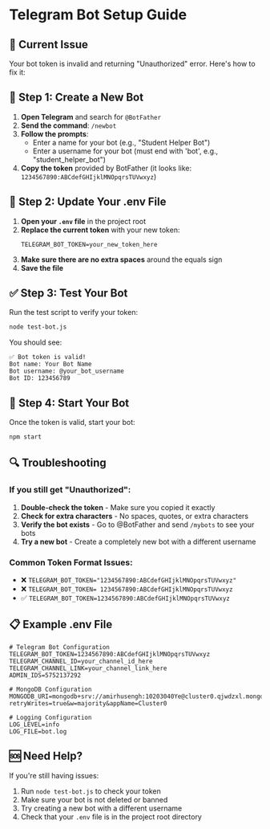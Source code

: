 # Telegram Bot Setup Guide

## 🔧 Current Issue
Your bot token is invalid and returning "Unauthorized" error. Here's how to fix it:

## 📱 Step 1: Create a New Bot

1. **Open Telegram** and search for `@BotFather`
2. **Send the command**: `/newbot`
3. **Follow the prompts**:
   - Enter a name for your bot (e.g., "Student Helper Bot")
   - Enter a username for your bot (must end with 'bot', e.g., "student_helper_bot")
4. **Copy the token** provided by BotFather (it looks like: `1234567890:ABCdefGHIjklMNOpqrsTUVwxyz`)

## 🔑 Step 2: Update Your .env File

1. **Open your `.env` file** in the project root
2. **Replace the current token** with your new token:
   ```
   TELEGRAM_BOT_TOKEN=your_new_token_here
   ```
3. **Make sure there are no extra spaces** around the equals sign
4. **Save the file**

## ✅ Step 3: Test Your Bot

Run the test script to verify your token:
```bash
node test-bot.js
```

You should see:
```
✅ Bot token is valid!
Bot name: Your Bot Name
Bot username: @your_bot_username
Bot ID: 123456789
```

## 🚀 Step 4: Start Your Bot

Once the token is valid, start your bot:
```bash
npm start
```

## 🔍 Troubleshooting

### If you still get "Unauthorized":
1. **Double-check the token** - Make sure you copied it exactly
2. **Check for extra characters** - No spaces, quotes, or extra characters
3. **Verify the bot exists** - Go to @BotFather and send `/mybots` to see your bots
4. **Try a new bot** - Create a completely new bot with a different username

### Common Token Format Issues:
- ❌ `TELEGRAM_BOT_TOKEN="1234567890:ABCdefGHIjklMNOpqrsTUVwxyz"`
- ❌ `TELEGRAM_BOT_TOKEN= 1234567890:ABCdefGHIjklMNOpqrsTUVwxyz`
- ✅ `TELEGRAM_BOT_TOKEN=1234567890:ABCdefGHIjklMNOpqrsTUVwxyz`

## 📋 Example .env File

```
# Telegram Bot Configuration
TELEGRAM_BOT_TOKEN=1234567890:ABCdefGHIjklMNOpqrsTUVwxyz
TELEGRAM_CHANNEL_ID=your_channel_id_here
TELEGRAM_CHANNEL_LINK=your_channel_link_here
ADMIN_IDS=5752137292

# MongoDB Configuration
MONGODB_URI=mongodb+srv://amirhusengh:10203040Ye@cluster0.qjwdzxl.mongodb.net/studenthelperbot?retryWrites=true&w=majority&appName=Cluster0

# Logging Configuration
LOG_LEVEL=info
LOG_FILE=bot.log
```

## 🆘 Need Help?

If you're still having issues:
1. Run `node test-bot.js` to check your token
2. Make sure your bot is not deleted or banned
3. Try creating a new bot with a different username
4. Check that your `.env` file is in the project root directory 